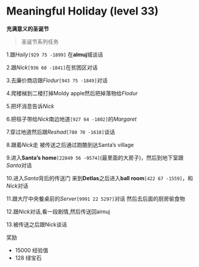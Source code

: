 # Meaningful Holiday (level 33)
**充满意义的圣诞节**

>圣诞节系列任务

1.跟*Haily*`[929 75 -1899]` 在**almuj**城谈话

2.跟*Nick*`[936 68 -1841]`在贫困区对话

3.去廉价商店跟*Flodur*`[943 75 -1849]`对话

4.爬楼梯到二楼打掉Moldy apple然后把掉落物给*Flodur*

5.把坏消息告诉*Nick*

6.把毯子带给*Nick*南边地道`[927 64 -1802]`的*Margaret*

7.穿过地道然后跟*Reshad*`[780 70 -1618]`谈话

8.跟着*Nick*走 被传送之后通过跑酷到达Santa’s village

9.进入**Santa’s home**`[22849 56 -9574]`(最里面的大房子)，然后到地下室跟*Santa*对话

10.进入*Santa*背后的传送门 来到**Detlas**之后进入**ball room**`[422 67 -1559]`，和*Nick*对话

11.跟大厅中央餐桌前的*Server*`[9991 22 5297]`对话 然后去后面的厨房偷食物

12.跟*Nick*对话,看一段剧情,然后传送回aimuj

13.被传送之后跟Nick谈话

奖励
+ 15000 经验值
+ 128 绿宝石